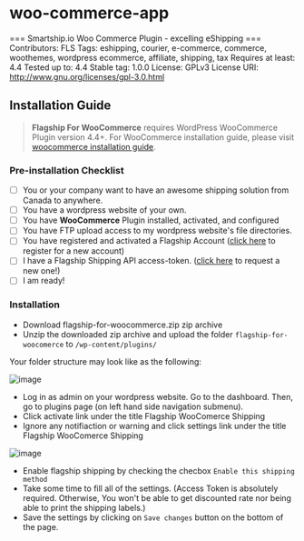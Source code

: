 # woo-commerce-app

=== Smartship.io Woo Commerce Plugin - excelling eShipping ===
Contributors: FLS
Tags: eshipping, courier, e-commerce, commerce, woothemes, wordpress ecommerce, affiliate, shipping, tax
Requires at least: 4.4
Tested up to: 4.4
Stable tag: 1.0.0
License: GPLv3
License URI: http://www.gnu.org/licenses/gpl-3.0.html

## Installation Guide
> **Flagship For WooCommerce** requires WordPress WooCommerce Plugin version 4.4+. For WooCommerce installation guide, please visit [woocommerce installation guide](https://docs.woothemes.com/document/installing-uninstalling-woocommerce/). 

### Pre-installation Checklist
- [ ] You or your company want to have an awesome shipping solution from Canada to anywhere.
- [ ] You have a wordpress website of your own.
- [ ] You have **WooCommerce** Plugin installed, activated, and configured
- [ ] You have FTP upload access to my wordpress website's file directories.
- [ ] You have registered and activated a Flagship Account ([click here](https://smartship.flagshipcompany.com/company/register) to register for a new account)
- [ ] I have a Flagship Shipping API access-token. ([click here](https://auth.smartship.io/tokens/) to request a new one!)
- [ ] I am ready!

### Installation
- Download flagship-for-woocommerce.zip zip archive
- Unzip the downloaded zip archive and upload the folder `flagship-for-woocomerce` to `/wp-content/plugins/`

Your folder structure may look like as the following:

![image](https://cloud.githubusercontent.com/assets/5373898/13267492/8964cfc6-da4b-11e5-9104-6f2b668861fd.png)

- Log in as admin on your wordpress website. Go to the dashboard. Then, go to plugins page (on left hand side navigation submenu).
- Click activate link under the title Flagship WooComerce Shipping
- Ignore any notifiaction or warning and click settings link under the title Flagship WooComerce Shipping

![image](https://cloud.githubusercontent.com/assets/5373898/13267802/243b6414-da4d-11e5-9fc6-ed6ae38f0e06.png)

- Enable flagship shipping by checking the checbox `Enable this shipping method`
- Take some time to fill all of the settings. (Access Token is absolutely required. Otherwise, You won't be able to get discounted rate nor being able to print the shipping labels.)
- Save the settings by clicking on `Save changes` button on the bottom of the page.

